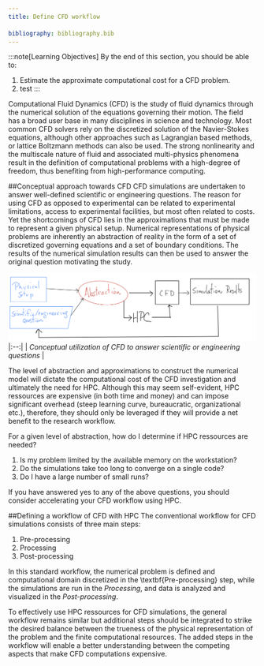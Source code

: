 ```yaml
---
title: Define CFD workflow

bibliography: bibliography.bib
---
```


:::note[Learning Objectives]
By the end of this section, you should be able to:
1. Estimate the approximate computational cost for a CFD problem.
2. test
:::

Computational Fluid Dynamics (CFD) is the study of fluid dynamics through the numerical solution of the equations governing their motion.  The field has a broad user base in many disciplines in science and technology.  Most common CFD solvers rely on the discretized solution of the Navier-Stokes equations, although other approaches such as Lagrangian based methods, or lattice Boltzmann methods can also be used.  The strong nonlinearity and the multiscale nature of fluid and associated multi-physics phenomena result in the definition of computational problems with a high-degree of freedom, thus benefiting from high-performance computing.



##Conceptual approach towards CFD
CFD simulations are undertaken to answer well-defined scientific or engineering questions. The reason for using CFD as opposed to experimental can be related to experimental limitations, access to experimental facilities, but most often related to costs. Yet the shortcomings of CFD lies in the approximations that must be made to represent a given physical setup.  Numerical representations of physical problems are inherently an abstraction of reality in the form of a set of discretized governing equations and a set of boundary conditions.   The results of the numerical simulation results can then be used to answer the original question motivating the study.

![Swirls and colors of Jupiter from the space probe Juno.](../../../assets/figs_section2/ARC4CFD_conceptualHPC.png "Conceptual utilization of CFD to answer scientific or engineering questions.")
|:--:| 
| *Conceptual utilization of CFD to answer scientific or engineering questions* |



 The level of abstraction and approximations to construct the numerical model  will dictate the computational cost of the CFD investigation and ultimately the need for HPC. Although this may seem self-evident, HPC ressources are expensive (in both time and money) and can impose significant overhead (steep learning curve, bureaucratic, organizational etc.), therefore, they should only be leveraged if they will provide a net benefit to the research workflow. 
 
 For a given level of abstraction, how do I determine if HPC ressources are needed?
1. Is my problem limited by the available memory on the workstation?
2. Do the simulations take too long to converge on a single code?
3. Do I have a large number of small runs?

If you have answered yes to any of the above questions, you should consider accelerating your CFD workflow using HPC.



##Defining a workflow of CFD with HPC
The conventional workflow for CFD simulations consists of three main steps:
1. Pre-processing
2. Processing
3. Post-processing

In this standard workflow, the numerical problem is defined and computational domain discretized in  the \textbf{Pre-processing} step, while the simulations are run in the *Processing*, and data is analyzed and visualized in the *Post-processing*.


 To effectively use HPC ressources for CFD simulations, the general workflow remains similar but additional steps should be integrated to strike the desired balance between the trueness of the physical representation of the problem and the finite computational resources. The added steps in the workflow will enable a better understanding between the competing aspects that make CFD computations expensive.


